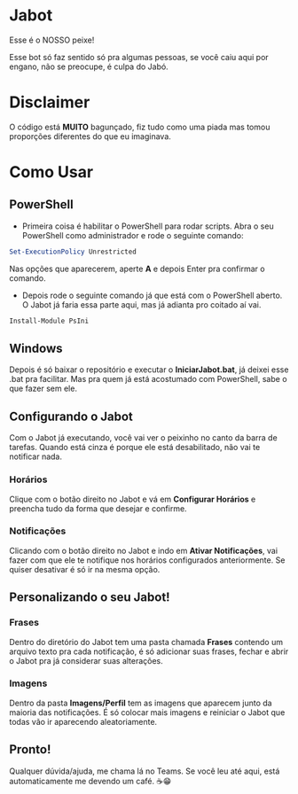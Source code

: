 # Jabot
Esse é o NOSSO peixe!

Esse bot só faz sentido só pra algumas pessoas, se você caiu aqui por engano, não se preocupe, é culpa do Jabó.

# Disclaimer
O código está **MUITO** bagunçado, fiz tudo como uma piada mas tomou proporções diferentes do que eu imaginava.

# Como Usar
## PowerShell
- Primeira coisa é habilitar o PowerShell para rodar scripts. Abra o seu PowerShell como administrador e rode o seguinte comando:
```powershell
Set-ExecutionPolicy Unrestricted
```
Nas opções que aparecerem, aperte **A** e depois Enter pra confirmar o comando.

- Depois rode o seguinte comando já que está com o PowerShell aberto. O Jabot já faria essa parte aqui, mas já adianta pro coitado aí vai.
```powershell
Install-Module PsIni
```
## Windows
Depois é só baixar o repositório e executar o **IniciarJabot.bat**, já deixei esse .bat pra facilitar. Mas pra quem já está acostumado com PowerShell, sabe o que fazer sem ele.
## Configurando o Jabot
Com o Jabot já executando, você vai ver o peixinho no canto da barra de tarefas. Quando está cinza é porque ele está desabilitado, não vai te notificar nada.
### Horários
Clique com o botão direito no Jabot e vá em **Configurar Horários** e preencha tudo da forma que desejar e confirme.
### Notificações
Clicando com o botão direito no Jabot e indo em **Ativar Notificações**, vai fazer com que ele te notifique nos horários configurados anteriormente. Se quiser desativar é só ir na mesma opção.
## Personalizando o seu Jabot!
### Frases
Dentro do diretório do Jabot tem uma pasta chamada **Frases** contendo um arquivo texto pra cada notificação, é só adicionar suas frases, fechar e abrir o Jabot pra já considerar suas alterações.
### Imagens
Dentro da pasta **Imagens/Perfil** tem as imagens que aparecem junto da maioria das notificações. É só colocar mais imagens e reiniciar o Jabot que todas vão ir aparecendo aleatoriamente.

## Pronto!
Qualquer dúvida/ajuda, me chama lá no Teams. Se você leu até aqui, está automaticamente me devendo um café. ☕😁
